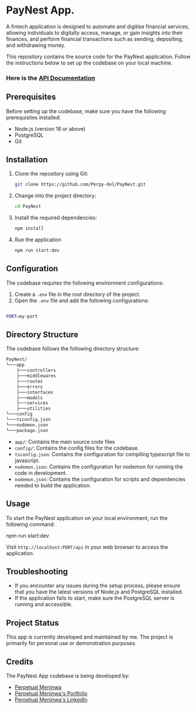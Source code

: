# PayNest App.

A fintech application is designed to automate and digitise financial services, allowing individuals to digitally access, manage, or gain insights into their finances, and perform financial transactions such as sending, depositing, and withdrawing money.

This repository contains the source code for the PayNest application. Follow the instructions below to set up the codebase on your local machine.

### Here is the [API Documentation]()

## Prerequisites

Before setting up the codebase, make sure you have the following prerequisites installed:

- Node.js (version 18 or above)
- PostgreSQL
- Git

## Installation

1. Clone the repository using Git:
   ```bash
   git clone https://github.com/Perpy-del/PayNest.git
   ```
2. Change into the project directory:

    ```bash
    cd PayNest
    ```

3. Install the required dependencies:

    ```bash
    npm install
    ```

4. Run the application

    ```bash
    npm run start:dev
    ```

## Configuration

The codebase requires the following environment configurations:

1. Create a `.env` file in the root directory of the project.
2. Open the `.env` file and add the following configurations:

```bash

PORT=my-port

```

## Directory Structure

The codebase follows the following directory structure:

```bash
PayNest/
└───app
    ├───controllers
    ├───middlewares
    ├───routes
    ├───errors
    ├───interfaces
    ├───models
    ├───services
    ├───utilities
└───config
└───tsconfig.json
└───nodemon.json
└───package.json
```

- `app/`: Contains the main source code files
- `config/`: Contains the config files for the codebase.
- `tsconfig.json`: Contains the configuration for compiling typescript file to javascript.
- `nodemon.json`: Contains the configuration for nodemon for running the code in development.
- `nodemon.json`: Contains the configuration for scripts and dependencies needed to build the application.

## Usage

To start the PayNest application on your local environment, run the following command:

npm run start:dev

Visit `http://localhost:PORT/api` in your web browser to access the application.

## Troubleshooting

- If you encounter any issues during the setup process, please ensure that you have the latest versions of Node.js and PostgreSQL installed.
- If the application fails to start, make sure the PostgreSQL server is running and accessible.

## Project Status

This app is currently developed and maintained by me. The project is primarily for personal use or demonstration purposes.

## Credits

The PayNest App codebase is being developed by:
- [Perpetual Meninwa](https://github.com/Perpy-del)
- [Perpetual Meninwa's Portfolio](https://pm-portfolio-drab.vercel.app/)
- [Perpetual Meninwa's LinkedIn](https://linkedin.com/in/perpydev/)
